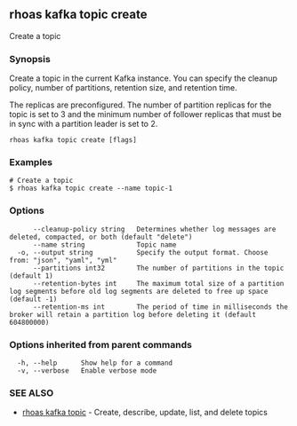 ## rhoas kafka topic create

Create a topic

### Synopsis

Create a topic in the current Kafka instance. You can specify the cleanup policy, number of partitions, retention size, and retention time.

The replicas are preconfigured. The number of partition replicas for the topic is set to 3 and the minimum number of follower replicas that must be in sync with a partition leader is set to 2.


```
rhoas kafka topic create [flags]
```

### Examples

```
# Create a topic
$ rhoas kafka topic create --name topic-1

```

### Options

```
      --cleanup-policy string   Determines whether log messages are deleted, compacted, or both (default "delete")
      --name string             Topic name
  -o, --output string           Specify the output format. Choose from: "json", "yaml", "yml"
      --partitions int32        The number of partitions in the topic (default 1)
      --retention-bytes int     The maximum total size of a partition log segments before old log segments are deleted to free up space (default -1)
      --retention-ms int        The period of time in milliseconds the broker will retain a partition log before deleting it (default 604800000)
```

### Options inherited from parent commands

```
  -h, --help      Show help for a command
  -v, --verbose   Enable verbose mode
```

### SEE ALSO

* [rhoas kafka topic](rhoas_kafka_topic.md)	 - Create, describe, update, list, and delete topics

